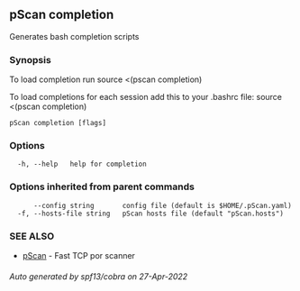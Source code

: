## pScan completion

Generates bash completion scripts

### Synopsis

To load completion run
source <(pscan completion)

To load completions for each session add this to your .bashrc file:
source <(pscan completion)

```
pScan completion [flags]
```

### Options

```
  -h, --help   help for completion
```

### Options inherited from parent commands

```
      --config string       config file (default is $HOME/.pScan.yaml)
  -f, --hosts-file string   pScan hosts file (default "pScan.hosts")
```

### SEE ALSO

* [pScan](pScan.md)	 - Fast TCP por scanner

###### Auto generated by spf13/cobra on 27-Apr-2022
